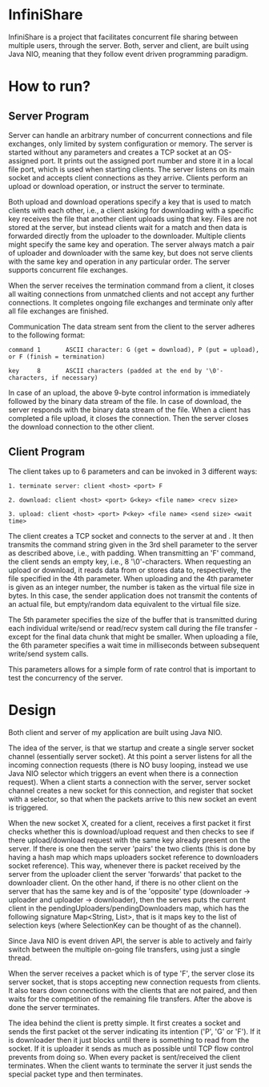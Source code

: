 # InfiniShare

InfiniShare is a project that facilitates concurrent file sharing between multiple users, through the server. Both, server and client, are built using Java NIO, meaning that they follow event driven programming paradigm.

# How to run?

## Server Program

Server can handle an arbitrary number of concurrent connections and file exchanges, only limited by system configuration or memory. The server is started without any parameters and creates a TCP socket at an OS-assigned port. It prints out the assigned port number and store it in a local file port, which is used when starting clients. The server listens on its main socket and accepts client connections as they arrive. Clients perform an upload or download operation, or instruct the server to terminate.

Both upload and download operations specify a key that is used to match clients with each other, i.e., a client asking for downloading with a specific key receives the file that another client uploads using that key. Files are not stored at the server, but instead clients wait for a match and then data is forwarded directly from the uploader to the downloader. Multiple clients might specify the same key and operation. The server always match a pair of uploader and downloader with the same key, but does not serve clients with the same key and operation in any particular order. The server supports concurrent file exchanges.

When the server receives the termination command from a client, it closes all waiting connections from unmatched clients and not accept any further connections. It completes ongoing file exchanges and terminate only after all file exchanges are finished.

Communication
The data stream sent from the client to the server adheres to the following format:

    command 1 		ASCII character: G (get = download), P (put = upload), or F (finish = termination)
    
    key     8 		ASCII characters (padded at the end by '\0'-characters, if necessary)

In case of an upload, the above 9-byte control information is immediately followed by the binary data stream of the file. In case of download, the server responds with the binary data stream of the file. When a client has completed a file upload, it closes the connection. Then the server closes the download connection to the other client.

## Client Program

The client takes up to 6 parameters and can be invoked in 3 different ways:

    1. terminate server: client <host> <port> F
    
    2. download: client <host> <port> G<key> <file name> <recv size>
    
    3. upload: client <host> <port> P<key> <file name> <send size> <wait time>

The client creates a TCP socket and connects to the server at <host> and <port>. It then transmits the command string given in the 3rd shell parameter to the server as described above, i.e., with padding. When transmitting an 'F' command, the client sends an empty key, i.e., 8 '\0'-characters. When requesting an upload or download, it reads data from or stores data to, respectively, the file specified in the 4th parameter. When uploading and the 4th parameter is given as an integer number, the number is taken as the virtual file size in bytes. In this case, the sender application does not transmit the contents of an actual file, but empty/random data equivalent to the virtual file size.

The 5th parameter specifies the size of the buffer that is transmitted during each individual write/send or read/recv system call during the file transfer - except for the final data chunk that might be smaller. When uploading a file, the 6th parameter specifies a wait time in milliseconds between subsequent write/send system calls.

This parameters allows for a simple form of rate control that is important to test the concurrency of the server.

# Design
Both client and server of my application are built using Java NIO.

The idea of the server, is that we startup and create a single server socket channel (essentially server socket). At this point a server listens for all the incoming connection requests (there is NO busy looping, instead we use Java NIO selector which triggers an event when there is a connection request). When a client starts a connection with the server, server socket channel creates a new socket for this connection, and register that socket with a selector, so that when the packets arrive to this new socket an event is triggered.

When the new socket X, created for a client, receives a first packet it first checks whether this is download/upload request and then checks to see if there upload/download request with the same key already present on the server. If there is one then the server 'pairs' the two clients (this is done by having a hash map which maps uploaders socket reference to downloaders socket reference). This way, whenever there is packet received by the server from the uploader client the server 'forwards' that packet to the downloader client. On the other hand, if there is no other client on the server that has the same key and is of the 'opposite' type (downloader -> uploader and uploader -> downloader), then the serves puts the current client in the pendingUploaders/pendingDownloaders map, which has the following signature Map<String, List<SelectionKey>>, that is it maps key to the list of selection keys (where SelectionKey can be thought of as the channel).

Since Java NIO is event driven API, the server is able to actively and fairly switch between the multiple on-going file transfers, using just a single thread.

When the server receives a packet which is of type 'F', the server close its server socket, that is stops accepting new connection requests from clients. It also tears down connections with the clients that are not paired, and then waits for the competition of the remaining file transfers. After the above is done the server terminates.

The idea behind the client is pretty simple. It first creates a socket and sends the first packet ot the server indicating its intention ('P', 'G' or 'F'). If it is downloader then it just blocks until there is something to read from the socket. If it is uploader it sends as much as possible until TCP flow control prevents from doing so. When every packet is sent/received the client terminates. When the client wants to terminate the server it just sends the special packet type and then terminates.
